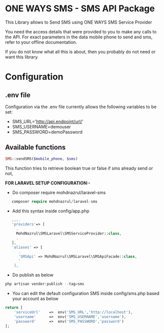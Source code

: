 # ONE WAYS SMS - SMS API Package

This Library allows to Send SMS using ONE WAYS SMS Service Provider

You need the access details that were provided to you to make any calls to the API.
For exact parameters in the data mobile phone to send and sms, refer to your offline documentation.

If you do not know what all this is about, then you probably do not need or want this library.

# Configuration

## .env file

Configuration via the .env file currently allows the following variables to be set:

- SMS\_URL='http://api.endpoint/url/'
- SMS\_USERNAME=demouser 
- SMS\_PASSWORD=demoPassword

## Available functions

```php
SMS::sendSMS($mobile_phone, $sms)
```

This function tries to retrieve boolean true or false if sms already send or not,

**FOR LARAVEL SETUP CONFIGURATION:-**

- Do composer require mohdnazrul/laravel-sms
```php
   composer require mohdnazrul/laravel-sms
```
- Add this syntax inside config/app.php
```php
   ....
   'providers'=> [
     .
     MohdNazrul\SMSLaravel\SMSServiceProvider::class,
     .
   ],
   'aliases' => [
      .
      'SMSApi' => MohdNazrul\SMSLaravel\SMSApiFacade::class,
      '
    ],
``` 
- Do publish as below
```php
php artisan vendor:publish --tag=sms
```
- You can edit the default configuration SMS inside config/sms.php based your account as below
```php
return [
    'serviceUrl'    =>  env('SMS_URL','http://localhost'),
    'username'      =>  env('SMS_USERNAME','username'),
    'password'      =>  env('SMS_PASSWORD','password')
];
``` 







     
